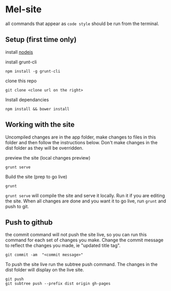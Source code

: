 Mel-site
========



all commands that appear as `code style` should be run from the terminal.

Setup (first time only)
---
install [nodejs](http://nodejs.org/)

install grunt-cli
```
npm install -g grunt-cli
```

clone this repo

```
git clone <clone url on the right>
```

Install dependancies 
```
npm install && bower install
```

Working with the site
---

Uncompiled changes are in the app folder, make changes to files in this folder and then follow the instructions below. Don't make changes in the dist folder as they will be overridden. 

preview the site (local changes preview)
```
grunt serve
```
Build the site (prep to go live)
```
grunt
```
`grunt serve` will compile the site and serve it locally. Run it if you are editing the site.
When all changes are done and you want it to go live, run `grunt` and push to git.

Push to github
---
the commit command will not push the site live, so you can run this command for each set of changes you make. Change the commit message to reflect the changes you made, ie "updated title tag". 
```
git commit -am  "<commit message>"
```

To push the site live run the subtree push command. The changes in the dist folder will display on the live site.
```
git push
git subtree push --prefix dist origin gh-pages
```
